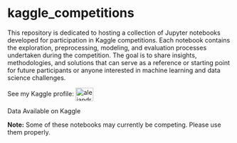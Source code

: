 # kaggle_competitions

This repository is dedicated to hosting a collection of Jupyter notebooks developed for participation in Kaggle competitions. Each notebook contains the exploration, preprocessing, modeling, and evaluation processes undertaken during the competition. The goal is to share insights, methodologies, and solutions that can serve as a reference or starting point for future participants or anyone interested in machine learning and data science challenges.

See my Kaggle profile: <a href="https://kaggle.com/alejandrocespon" target="blank"><img align="center" src="https://raw.githubusercontent.com/rahuldkjain/github-profile-readme-generator/master/src/images/icons/Social/kaggle.svg" alt="alejandrocespon" height="30" width="40" /></a>

Data Available on Kaggle

<b>Note:</b> Some of these notebooks may currently be competing. Please use them properly.
